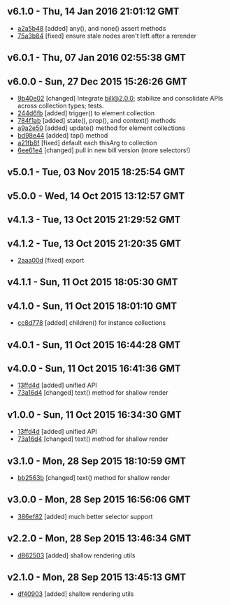 v6.1.0 - Thu, 14 Jan 2016 21:01:12 GMT
--------------------------------------

- [a2a5b48](../../commit/a2a5b48) [added] any(), and none() assert methods
- [75a3b84](../../commit/75a3b84) [fixed] ensure stale nodes aren't left after a rerender



v6.0.1 - Thu, 07 Jan 2016 02:55:38 GMT
--------------------------------------





v6.0.0 - Sun, 27 Dec 2015 15:26:26 GMT
--------------------------------------

- [9b40e02](../../commit/9b40e02) [changed] Integrate bill@2.0.0; stabilize and consolidate APIs across collection types; tests.
- [244d6fb](../../commit/244d6fb) [added] trigger() to element collection
- [784f1ab](../../commit/784f1ab) [added] state(), prop(), and context() methods
- [a9a2e50](../../commit/a9a2e50) [added] update() method for element collections
- [bd98e44](../../commit/bd98e44) [added] tap() method
- [a21fb8f](../../commit/a21fb8f) [fixed] default each thisArg to collection
- [6ee61e4](../../commit/6ee61e4) [changed] pull in new bill version (more selectors!)



v5.0.1 - Tue, 03 Nov 2015 18:25:54 GMT
--------------------------------------





v5.0.0 - Wed, 14 Oct 2015 13:12:57 GMT
--------------------------------------





v4.1.3 - Tue, 13 Oct 2015 21:29:52 GMT
--------------------------------------





v4.1.2 - Tue, 13 Oct 2015 21:20:35 GMT
--------------------------------------

- [2aaa00d](../../commit/2aaa00d) [fixed] export



v4.1.1 - Sun, 11 Oct 2015 18:05:30 GMT
--------------------------------------





v4.1.0 - Sun, 11 Oct 2015 18:01:10 GMT
--------------------------------------

- [cc8d778](../../commit/cc8d778) [added] children() for instance collections



v4.0.1 - Sun, 11 Oct 2015 16:44:28 GMT
--------------------------------------





v4.0.0 - Sun, 11 Oct 2015 16:41:36 GMT
--------------------------------------

- [13ffd4d](../../commit/13ffd4d) [added] unified API
- [73a16d4](../../commit/73a16d4) [changed] text() method for shallow render



v1.0.0 - Sun, 11 Oct 2015 16:34:30 GMT
--------------------------------------

- [13ffd4d](../../commit/13ffd4d) [added] unified API
- [73a16d4](../../commit/73a16d4) [changed] text() method for shallow render



v3.1.0 - Mon, 28 Sep 2015 18:10:59 GMT
--------------------------------------

- [bb2563b](../../commit/bb2563b) [changed] text() method for shallow render



v3.0.0 - Mon, 28 Sep 2015 16:56:06 GMT
--------------------------------------

- [386ef82](../../commit/386ef82) [added] much better selector support



v2.2.0 - Mon, 28 Sep 2015 13:46:34 GMT
--------------------------------------

- [d862503](../../commit/d862503) [added] shallow rendering utils



v2.1.0 - Mon, 28 Sep 2015 13:45:13 GMT
--------------------------------------

- [df40903](../../commit/df40903) [added] shallow rendering utils



